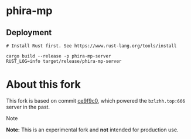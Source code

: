 
# phira-mp

## Deployment

```shell
# Install Rust first. See https://www.rust-lang.org/tools/install

cargo build --release -p phira-mp-server
RUST_LOG=info target/release/phira-mp-server
```

# About this fork

This fork is based on commit [ce9f9c0](https://github.com/TeamFlos/phira-mp/tree/ce9f9c08032179eabf4c1976fc52bbda746948e8), which powered the `bzlzhh.top:666` server in the past.  

> [!NOTE]
>
> **Note:** This is an experimental fork and **not** intended for production use.
